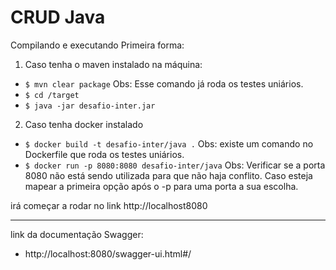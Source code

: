 # CRUD Java
Compilando e executando
Primeira forma:

1. Caso tenha o maven instalado na máquina:

- `$ mvn clear package` Obs: Esse comando já roda os testes uniários.
- `$ cd /target`
- `$ java -jar desafio-inter.jar`

2. Caso tenha docker instalado 

- `$ docker build -t desafio-inter/java .` Obs: existe um comando no Dockerfile que roda os testes uniários.
- `$ docker run -p 8080:8080 desafio-inter/java` Obs: Verificar se a porta 8080 não está sendo utilizada para que não haja conflito. Caso esteja mapear a primeira opção após o -p para uma porta a sua escolha.

irá começar a rodar no link http://localhost8080
 
---

link da documentação Swagger:
- http://localhost:8080/swagger-ui.html#/